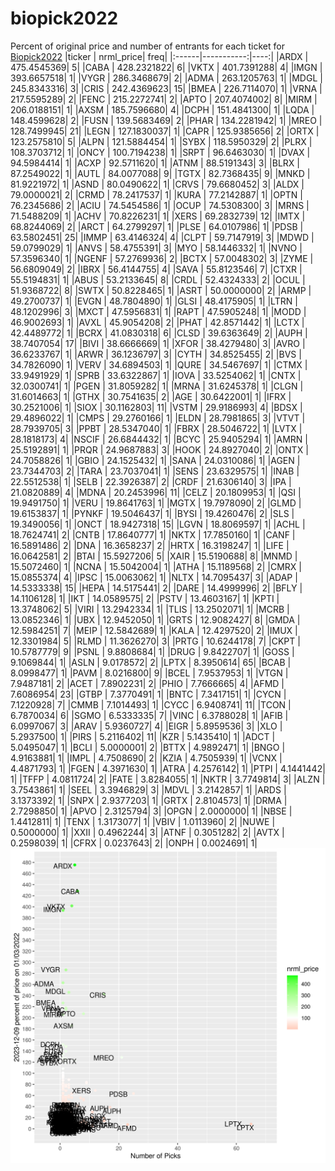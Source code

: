 # biopick2022
Percent of original price and number of entrants for each ticket for [Biopick2022](https://twitter.com/hashtag/Biopick2022)
|ticker |  nrml_price| freq|
|:------|-----------:|----:|
|ARDX   | 475.4545369|    5|
|CABA   | 428.2321822|    6|
|VKTX   | 401.7391288|    4|
|IMGN   | 393.6657518|    1|
|VYGR   | 286.3468679|    2|
|ADMA   | 263.1205763|    1|
|MDGL   | 245.8343316|    3|
|CRIS   | 242.4369623|   15|
|BMEA   | 226.7114070|    1|
|VRNA   | 217.5595289|    2|
|FENC   | 215.2272741|    2|
|APTO   | 207.4074002|    8|
|MIRM   | 206.0188151|    1|
|AXSM   | 185.7596680|    4|
|DCPH   | 151.4841300|    1|
|LQDA   | 148.4599628|    2|
|FUSN   | 139.5683469|    2|
|PHAR   | 134.2281942|    1|
|MREO   | 128.7499945|   21|
|LEGN   | 127.1830037|    1|
|CAPR   | 125.9385656|    2|
|ORTX   | 123.2575810|    5|
|ALPN   | 121.5884454|    1|
|SYBX   | 118.5950329|    2|
|PLRX   | 108.3703712|    1|
|ONCY   | 100.7194238|    1|
|SRPT   |  96.6463030|    1|
|DVAX   |  94.5984414|    1|
|ACXP   |  92.5711620|    1|
|ATNM   |  88.5191343|    3|
|BLRX   |  87.2549022|    1|
|AUTL   |  84.0077088|    9|
|TGTX   |  82.7368435|    9|
|MNKD   |  81.9221972|    1|
|ASND   |  80.0490622|    1|
|CRVS   |  79.6680452|    3|
|ALDX   |  79.0000021|    2|
|CRMD   |  78.2417537|    1|
|KURA   |  77.2142887|    1|
|OPTN   |  76.2345686|    2|
|ACIU   |  74.5454586|    1|
|OCUP   |  74.5308300|    3|
|MRNS   |  71.5488209|    1|
|ACHV   |  70.8226231|    1|
|XERS   |  69.2832739|   12|
|IMTX   |  68.8244069|    2|
|ARCT   |  64.2799297|    1|
|PLSE   |  64.0107986|    1|
|PDSB   |  63.5802451|   25|
|IMMP   |  63.4146324|    4|
|CLPT   |  59.7147919|    3|
|MDWD   |  59.0799029|    1|
|ANVS   |  58.4755391|    3|
|MYO    |  58.1446332|    1|
|NVNO   |  57.3596340|    1|
|NGENF  |  57.2769936|    2|
|BCTX   |  57.0048302|    3|
|ZYME   |  56.6809049|    2|
|IBRX   |  56.4144755|    4|
|SAVA   |  55.8123546|    7|
|CTXR   |  55.5194831|    1|
|ABUS   |  53.2133645|    8|
|CRDL   |  52.4324333|    2|
|OCUL   |  51.9368722|    8|
|SWTX   |  50.8228465|    1|
|ASRT   |  50.0000000|    2|
|ARMP   |  49.2700737|    1|
|EVGN   |  48.7804890|    1|
|GLSI   |  48.4175905|    1|
|LTRN   |  48.1202996|    3|
|MXCT   |  47.5956831|    1|
|RAPT   |  47.5905248|    1|
|MODD   |  46.9002693|    1|
|AVXL   |  45.9054208|    2|
|PHAT   |  42.8571442|    1|
|LCTX   |  42.4489772|    1|
|BCRX   |  41.0830318|    6|
|CLSD   |  39.6363649|    2|
|AUPH   |  38.7407054|   17|
|BIVI   |  38.6666669|    1|
|XFOR   |  38.4279480|    3|
|AVRO   |  36.6233767|    1|
|ARWR   |  36.1236797|    3|
|CYTH   |  34.8525455|    2|
|BVS    |  34.7826090|    1|
|VERV   |  34.6894503|    1|
|QURE   |  34.5467697|    1|
|CTMX   |  33.9491929|    1|
|SPRB   |  33.6322867|    1|
|IOVA   |  33.5254062|    1|
|CNTX   |  32.0300741|    1|
|PGEN   |  31.8059282|    1|
|MRNA   |  31.6245378|    1|
|CLGN   |  31.6014663|    1|
|GTHX   |  30.7541635|    2|
|AGE    |  30.6422001|    1|
|IFRX   |  30.2521006|    1|
|SIOX   |  30.1162803|   11|
|VSTM   |  29.9186993|    4|
|BDSX   |  29.4896022|    1|
|CMPS   |  29.2760166|    1|
|ELDN   |  28.7981865|    3|
|VTVT   |  28.7939705|    3|
|PPBT   |  28.5347040|    1|
|FBRX   |  28.5046722|    1|
|LVTX   |  28.1818173|    4|
|NSCIF  |  26.6844432|    1|
|BCYC   |  25.9405294|    1|
|AMRN   |  25.5192891|    1|
|PRQR   |  24.9687883|    3|
|HOOK   |  24.8927040|    2|
|ONTX   |  24.7058826|    1|
|GBIO   |  24.1525432|    1|
|SANA   |  24.0310086|    1|
|AGEN   |  23.7344703|    2|
|TARA   |  23.7037041|    1|
|SENS   |  23.6329575|    1|
|INAB   |  22.5512538|    1|
|SELB   |  22.3926387|    2|
|CRDF   |  21.6306140|    3|
|IPA    |  21.0820889|    4|
|MDNA   |  20.2453996|   11|
|CELZ   |  20.1809953|    1|
|QSI    |  19.9491750|    1|
|VERU   |  19.8641763|    1|
|MGTX   |  19.7978090|    2|
|GLMD   |  19.6153837|    1|
|PYNKF  |  19.5046437|    1|
|BYSI   |  19.4260476|    2|
|SLS    |  19.3490056|    1|
|ONCT   |  18.9427318|   15|
|LGVN   |  18.8069597|    1|
|ACHL   |  18.7624741|    2|
|CNTB   |  17.8640777|    1|
|NKTX   |  17.7850160|    1|
|CANF   |  16.5891486|    2|
|DNA    |  16.3658237|    2|
|HRTX   |  16.3198247|    1|
|LIFE   |  16.0642581|    2|
|BTAI   |  15.5927206|    5|
|XAIR   |  15.5190688|    8|
|MNMD   |  15.5072460|    1|
|NCNA   |  15.5042004|    1|
|ATHA   |  15.1189568|    2|
|CMRX   |  15.0855374|    4|
|IPSC   |  15.0063062|    1|
|NLTX   |  14.7095437|    3|
|ADAP   |  14.5333338|   15|
|HEPA   |  14.5175441|    2|
|DARE   |  14.4999996|    2|
|BFLY   |  14.1106128|    1|
|IKT    |  14.0589575|    2|
|PSTV   |  13.4603167|    1|
|KPTI   |  13.3748062|    5|
|VIRI   |  13.2942334|    1|
|TLIS   |  13.2502071|    1|
|MCRB   |  13.0852346|    1|
|UBX    |  12.9452050|    1|
|GRTS   |  12.9082427|    8|
|GMDA   |  12.5984251|    7|
|MEIP   |  12.5842689|    1|
|KALA   |  12.4297520|    2|
|IMUX   |  12.3301984|    5|
|RLMD   |  11.3626270|    3|
|PRTG   |  10.6244178|    7|
|CKPT   |  10.5787779|    9|
|PSNL   |   9.8808684|    1|
|DRUG   |   9.8422707|    1|
|GOSS   |   9.1069844|    1|
|ASLN   |   9.0178572|    2|
|LPTX   |   8.3950614|   65|
|BCAB   |   8.0998477|    1|
|PAVM   |   8.0216800|    9|
|BCEL   |   7.9537953|    1|
|VTGN   |   7.9487181|    2|
|ACET   |   7.8902231|    2|
|PHIO   |   7.7666665|    4|
|AFMD   |   7.6086954|   23|
|GTBP   |   7.3770491|    1|
|BNTC   |   7.3417151|    1|
|CYCN   |   7.1220928|    7|
|CMMB   |   7.1014493|    1|
|CYCC   |   6.9408741|   11|
|TCON   |   6.7870034|    6|
|SGMO   |   6.5333335|    7|
|VINC   |   6.3788028|    1|
|AFIB   |   6.0997067|    3|
|ARAV   |   5.9360727|    4|
|EIGR   |   5.8959536|    3|
|XLO    |   5.2937500|    1|
|PIRS   |   5.2116402|   11|
|KZR    |   5.1435410|    1|
|ADCT   |   5.0495047|    1|
|BCLI   |   5.0000001|    2|
|BTTX   |   4.9892471|    1|
|BNGO   |   4.9163881|    1|
|IMPL   |   4.7508690|    2|
|KZIA   |   4.7505939|    1|
|VCNX   |   4.4871793|    1|
|FGEN   |   4.3971630|    1|
|ATRA   |   4.2576142|    1|
|PTPI   |   4.1441442|    1|
|TFFP   |   4.0811724|    2|
|FATE   |   3.8284055|    1|
|NKTR   |   3.7749814|    3|
|ALZN   |   3.7543861|    1|
|SEEL   |   3.3946829|    3|
|MDVL   |   3.2142857|    1|
|ARDS   |   3.1373392|    1|
|SNPX   |   2.9377203|    1|
|GRTX   |   2.8104573|    1|
|DRMA   |   2.7298850|    1|
|APVO   |   2.3125794|    3|
|OPGN   |   2.0000000|    1|
|NBSE   |   1.4412811|    1|
|TENX   |   1.3173077|    1|
|VBIV   |   1.0113960|    2|
|NUWE   |   0.5000000|    1|
|XXII   |   0.4962244|    3|
|ATNF   |   0.3051282|    2|
|AVTX   |   0.2598039|    1|
|CFRX   |   0.0237643|    2|
|ONPH   |   0.0024691|    1|
![retvspicks](biopicks.png?raw=true)
